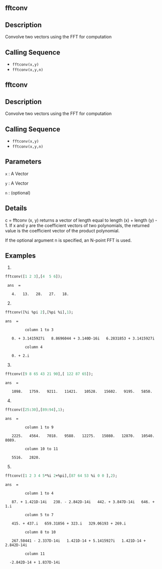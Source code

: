 ## fftconv
## Description
Convolve two vectors using the FFT for computation
## Calling Sequence
- `fftconv(x,y)`
- `fftconv(x,y,n)`

## fftconv
## Description
Convolve two vectors using the FFT for computation
## Calling Sequence
- `fftconv(x,y)`
- `fftconv(x,y,n)`

## Parameters
`x` : A Vector 

`y` : A Vector

`n` : (optional) 

## Details
c = fftconv (x, y) returns a vector of length equal to length (x) + length (y) - 1. 
If x and y are the coefficient vectors of two polynomials, 
the returned value is the coefficient vector of the product polynomial.

If the optional argument n is specified, an N-point FFT is used.
## Examples
1.
```scilab
fftconv([1 2 3],[4  5 6]);
```
```output
 ans  =

   4.   13.   28.   27.   18.
```
2.
```scilab
fftconv([%i %pi 2],[%pi %i],1);
```
```output
ans  =

         column 1 to 3

   0. + 3.1415927i   8.8696044 + 3.140D-16i   6.2831853 + 3.1415927i

         column 4

   0. + 2.i
```
3.
```scilab
fftconv([9 8 65 43 21 90],[ 122 87 65]);
```
```output
ans  =

   1098.   1759.   9211.   11421.   10528.   15602.   9195.   5850.
```
4.
```scilab
fftconv([25:30],[89:94],1);
```
```output
ans  =

         column 1 to 9

   2225.   4564.   7018.   9588.   12275.   15080.   12870.   10540.   8089.

         column 10 to 11

   5516.   2820.
```
5.
```scilab
fftconv([1 2 3 4 5*%i 2+%pi],[87 64 53 %i 0 0 ],2);
```

```output
ans  =

         column 1 to 4

   87. + 1.421D-14i   238. - 2.842D-14i   442. + 3.847D-14i   646. + 1.i

         column 5 to 7

   415. + 437.i   659.31856 + 323.i   329.06193 + 269.i

         column 8 to 10

   267.50441 - 2.337D-14i   1.421D-14 + 5.1415927i   1.421D-14 + 2.842D-14i

         column 11

  -2.842D-14 + 1.837D-14i
```  

